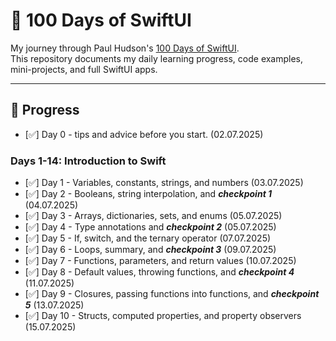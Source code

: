 # 🍏 100 Days of SwiftUI

My journey through Paul Hudson's [100 Days of SwiftUI](https://www.hackingwithswift.com/100/swiftui).  
This repository documents my daily learning progress, code examples, mini-projects, and full SwiftUI apps.

---

## 📅 Progress

- [✅] Day 0 - tips and advice before you start. (02.07.2025)

### Days 1-14: Introduction to Swift

- [✅] Day 1 - Variables, constants, strings, and numbers (03.07.2025)
- [✅] Day 2 - Booleans, string interpolation, and ***checkpoint 1*** (04.07.2025)
- [✅] Day 3 - Arrays, dictionaries, sets, and enums (05.07.2025)
- [✅] Day 4 - Type annotations and ***checkpoint 2*** (05.07.2025)
- [✅] Day 5 - If, switch, and the ternary operator (07.07.2025)
- [✅] Day 6 - Loops, summary, and ***checkpoint 3*** (09.07.2025)
- [✅] Day 7 - Functions, parameters, and return values (10.07.2025)
- [✅] Day 8 - Default values, throwing functions, and ***checkpoint 4*** (11.07.2025)
- [✅] Day 9 - Closures, passing functions into functions, and ***checkpoint 5*** (13.07.2025)
- [✅] Day 10 - Structs, computed properties, and property observers (15.07.2025)

